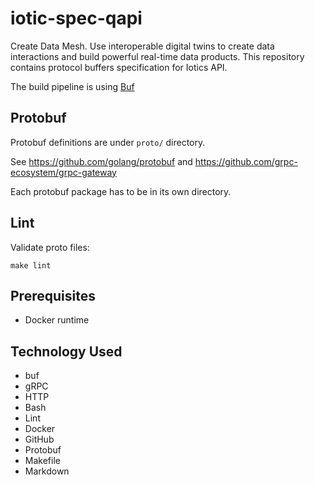 # iotic-spec-qapi

Create Data Mesh. Use interoperable digital twins to create data interactions and build powerful real-time data products. This repository contains protocol buffers specification for Iotics API.

The build pipeline is using [Buf](https://docs.buf.build)

## Protobuf

Protobuf definitions are under `proto/` directory.

See <https://github.com/golang/protobuf> and <https://github.com/grpc-ecosystem/grpc-gateway>

Each protobuf package has to be in its own directory.

## Lint

Validate proto files:

```shell
make lint
```

## Prerequisites

- Docker runtime

## Technology Used

- buf
- gRPC
- HTTP
- Bash
- Lint
- Docker
- GitHub
- Protobuf
- Makefile
- Markdown
